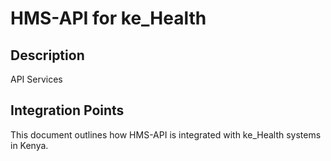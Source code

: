 # HMS-API for ke_Health

## Description

API Services

## Integration Points

This document outlines how HMS-API is integrated with ke_Health systems in Kenya.
